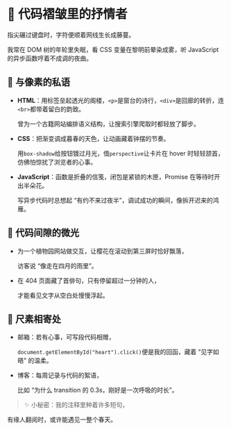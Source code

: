 # 🌟 代码褶皱里的抒情者

指尖碾过键盘时，字符便顺着网线生长成藤蔓。

我常在 DOM 树的年轮里失眠，看 CSS 变量在黎明前晕染成雾，听 JavaScript 的异步函数哼着不成调的夜曲。

## 📜 与像素的私语



*   **HTML**：用标签垒起透光的阁楼，`<p>`是窗台的诗行，`<div>`是回廊的转折，连`<br>`都带着留白的韵致。

    曾为一个古籍网站编排语义结构，让搜索引擎爬取时都轻放了脚步。

*   **CSS**：把渐变调成暮春的天色，让动画藏着钟摆的节奏。

    用`box-shadow`给按钮镀过月光，借`perspective`让卡片在 hover 时轻轻颔首，仿佛怕惊扰了浏览者的心事。

*   **JavaScript**：函数是折叠的信笺，闭包是紧锁的木匣，Promise 在等待时开出半朵花。

    写异步代码时总想起 “有约不来过夜半”，调试成功的瞬间，像拆开迟来的鸿雁。

## 🌙 代码间隙的微光



*   为一个植物园网站做交互，让樱花在滚动到第三屏时恰好飘落，

    访客说 “像走在四月的雨里”。

*   在 404 页面藏了首俳句，只有停留超过一分钟的人，

    才能看见文字从空白处慢慢浮起。

## 📮 尺素相寄处



*   邮箱：若有心事，可写段代码相赠，

    `document.getElementById("heart").click()`便是我的回函，藏着 “见字如晤” 的温柔。

*   博客：每周记录与代码的絮语，

    比如 “为什么 transition 的 0.3s，刚好是一次呼吸的时长”。

> ✨ 小秘密：我的注释里种着许多短句，

有缘人翻阅时，或许能遇见一整个春天。
